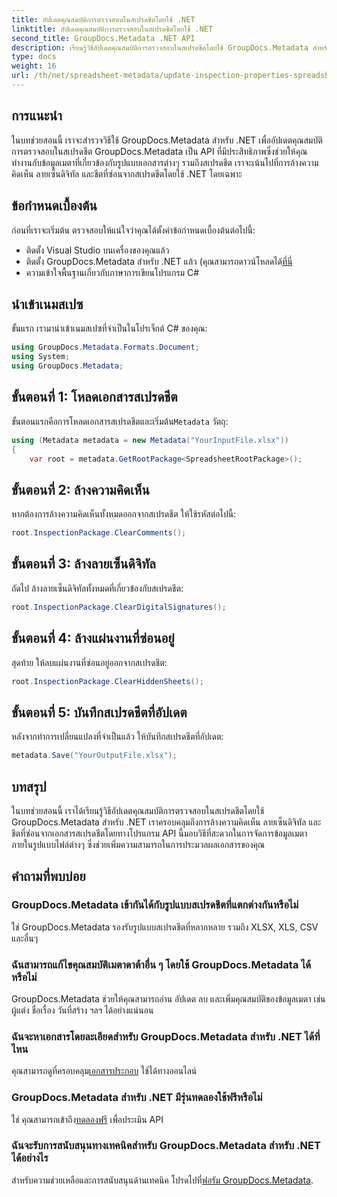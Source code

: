 ```yaml
---
title: อัปเดตคุณสมบัติการตรวจสอบในสเปรดชีตโดยใช้ .NET
linktitle: อัปเดตคุณสมบัติการตรวจสอบในสเปรดชีตโดยใช้ .NET
second_title: GroupDocs.Metadata .NET API
description: เรียนรู้วิธีอัปเดตคุณสมบัติการตรวจสอบในสเปรดชีตโดยใช้ GroupDocs.Metadata สำหรับ .NET จัดการความคิดเห็น ลายเซ็น และแผ่นงานที่ซ่อนอยู่ได้อย่างง่ายดาย
type: docs
weight: 16
url: /th/net/spreadsheet-metadata/update-inspection-properties-spreadsheets/
---
```

## การแนะนำ
ในบทช่วยสอนนี้ เราจะสำรวจวิธีใช้ GroupDocs.Metadata สำหรับ .NET เพื่ออัปเดตคุณสมบัติการตรวจสอบในสเปรดชีต GroupDocs.Metadata เป็น API ที่มีประสิทธิภาพซึ่งช่วยให้คุณทำงานกับข้อมูลเมตาที่เกี่ยวข้องกับรูปแบบเอกสารต่างๆ รวมถึงสเปรดชีต เราจะเน้นไปที่การล้างความคิดเห็น ลายเซ็นดิจิทัล และชีตที่ซ่อนจากสเปรดชีตโดยใช้ .NET โดยเฉพาะ
## ข้อกำหนดเบื้องต้น
ก่อนที่เราจะเริ่มต้น ตรวจสอบให้แน่ใจว่าคุณได้ตั้งค่าข้อกำหนดเบื้องต้นต่อไปนี้:
- ติดตั้ง Visual Studio บนเครื่องของคุณแล้ว
-  ติดตั้ง GroupDocs.Metadata สำหรับ .NET แล้ว (คุณสามารถดาวน์โหลดได้[ที่นี่](https://releases.groupdocs.com/metadata/net/-)
- ความเข้าใจพื้นฐานเกี่ยวกับภาษาการเขียนโปรแกรม C#

## นำเข้าเนมสเปซ
ขั้นแรก เรามานำเข้าเนมสเปซที่จำเป็นในโปรเจ็กต์ C# ของคุณ:
```csharp
using GroupDocs.Metadata.Formats.Document;
using System;
using GroupDocs.Metadata;
```
## ขั้นตอนที่ 1: โหลดเอกสารสเปรดชีต
 ขั้นตอนแรกคือการโหลดเอกสารสเปรดชีตและเริ่มต้น`Metadata` วัตถุ:
```csharp
using (Metadata metadata = new Metadata("YourInputFile.xlsx"))
{
    var root = metadata.GetRootPackage<SpreadsheetRootPackage>();
```
## ขั้นตอนที่ 2: ล้างความคิดเห็น
หากต้องการล้างความคิดเห็นทั้งหมดออกจากสเปรดชีต ให้ใช้รหัสต่อไปนี้:
```csharp
root.InspectionPackage.ClearComments();
```
## ขั้นตอนที่ 3: ล้างลายเซ็นดิจิทัล
ถัดไป ล้างลายเซ็นดิจิทัลทั้งหมดที่เกี่ยวข้องกับสเปรดชีต:
```csharp
root.InspectionPackage.ClearDigitalSignatures();
```
## ขั้นตอนที่ 4: ล้างแผ่นงานที่ซ่อนอยู่
สุดท้าย ให้ลบแผ่นงานที่ซ่อนอยู่ออกจากสเปรดชีต:
```csharp
root.InspectionPackage.ClearHiddenSheets();
```
## ขั้นตอนที่ 5: บันทึกสเปรดชีตที่อัปเดต
หลังจากทำการเปลี่ยนแปลงที่จำเป็นแล้ว ให้บันทึกสเปรดชีตที่อัปเดต:
```csharp
metadata.Save("YourOutputFile.xlsx");
```

## บทสรุป
ในบทช่วยสอนนี้ เราได้เรียนรู้วิธีอัปเดตคุณสมบัติการตรวจสอบในสเปรดชีตโดยใช้ GroupDocs.Metadata สำหรับ .NET เราครอบคลุมถึงการล้างความคิดเห็น ลายเซ็นดิจิทัล และชีตที่ซ่อนจากเอกสารสเปรดชีตโดยทางโปรแกรม API นี้มอบวิธีที่สะดวกในการจัดการข้อมูลเมตาภายในรูปแบบไฟล์ต่างๆ ซึ่งช่วยเพิ่มความสามารถในการประมวลผลเอกสารของคุณ

## คำถามที่พบบ่อย
### GroupDocs.Metadata เข้ากันได้กับรูปแบบสเปรดชีตที่แตกต่างกันหรือไม่
ใช่ GroupDocs.Metadata รองรับรูปแบบสเปรดชีตที่หลากหลาย รวมถึง XLSX, XLS, CSV และอื่นๆ
### ฉันสามารถแก้ไขคุณสมบัติเมตาดาต้าอื่น ๆ โดยใช้ GroupDocs.Metadata ได้หรือไม่
GroupDocs.Metadata ช่วยให้คุณสามารถอ่าน อัปเดต ลบ และเพิ่มคุณสมบัติของข้อมูลเมตา เช่น ผู้แต่ง ชื่อเรื่อง วันที่สร้าง ฯลฯ ได้อย่างแน่นอน
### ฉันจะหาเอกสารโดยละเอียดสำหรับ GroupDocs.Metadata สำหรับ .NET ได้ที่ไหน
 คุณสามารถดูที่ครอบคลุม[เอกสารประกอบ](https://reference.groupdocs.com/metadata/net/) ใช้ได้ทางออนไลน์
### GroupDocs.Metadata สำหรับ .NET มีรุ่นทดลองใช้ฟรีหรือไม่
 ใช่ คุณสามารถเข้าถึง[ทดลองฟรี](https://releases.groupdocs.com/) เพื่อประเมิน API
### ฉันจะรับการสนับสนุนทางเทคนิคสำหรับ GroupDocs.Metadata สำหรับ .NET ได้อย่างไร
 สำหรับความช่วยเหลือและการสนับสนุนด้านเทคนิค โปรดไปที่[ฟอรัม GroupDocs.Metadata](https://forum.groupdocs.com/c/metadata/14).